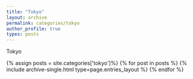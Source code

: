```yaml
---
title: "Tokyo"
layout: archive
permalink: categories/tokyo
author_profile: true
types: posts
---
```


Tokyo

{% assign posts = site.categories['tokyo']%}
{% for post in posts %} 
  {% include archive-single.html type=page.entries_layout %} 
{% endfor %}
